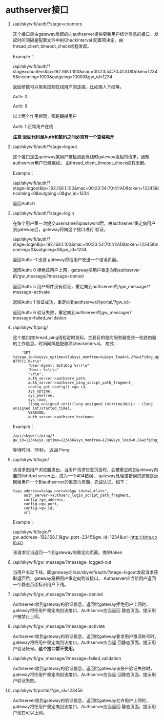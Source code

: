 # authserver接口

1. /api/skywifi/auth/?stage=counters
   
   这个接口是由gateway发起的向authserver提供更新用户统计信息的接口，发起时间间隔是配置文件中的CheckInterval
   配置项决定。由thread_client_timeout_check线程发起。
   
   Example：
   
   /api/skywifi/auth/?stage=counters&ip=192.168.1.100&mac=00:23:54:70:41:AD&token=12345&incoming=1000&outgoing=10000&gw_id=1234
   
   返回参数可以用来控制在线用户的连接，比如踢人下线等。
   
   Auth: 0
   
   Auth: 6
   
   以上两个作用相同，都是踢掉用户
   
   Auth: 1 正常用户在线 

   **注意:返回代码里Auth和数码之间必须有一个空格隔开**

2. /api/skywifi/auth/?stage=logout
   
   这个接口是由gateway某用户被检测到离线时gateway发起的请求，通知authserver用户已经离线。
   由thread_client_timeout_check线程发起。
   
   Example：
   
   /api/skywifi/auth/?stage=logout&ip=192.168.1.100&mac=00:23:54:70:41:AD&token=12345&incoming=0&outgoing=0&gw_id=1234

   返回Auth:0

3. /api/skywifi/auth/?stage=login
   
   在每个用户第一次提交username和password后，由authserver重定向用户到gateway后，gateway将向这个接口进行
   验证。
   
   /api/skywifi/auth/?stage=login&ip=192.168.1.100&mac=00:23:54:70:41:AD&token=12345&incoming=0&outgoing=0&gw_id=1234

   返回Auth: -1 出错 gateway将给用户发送一个错误页面。
   
   返回Auth: 0 拒绝该用户上网，gateway把用户重定向到authserver的/gw_message/?message=denied
   
   返回Auth: 5 用户邮件没有验证，重定向到authserver的/gw_message/?message=activate
   
   返回Auth: 1 验证成功，重定向到authserver的portal/?gw_id=
   
   返回Auth: 6 验证失败，重定向到authserver的gw_message/?message=failed_validation

3. /api/skywifi/ping/
   
   这个接口由thread_ping线程定时发起，主要目的是向服务器提交一些路由器的工作信息。时间间隔是配置项checkinterval。
   格式：
   
   ```
       "GET %s%sgw_id=%s&sys_uptime=%lu&sys_memfree=%u&sys_load=%.2f&wifidog_uptime=%lu HTTP/1.0\r\n"
          "User-Agent: WiFiDog %s\r\n"
          "Host: %s\r\n"
          "\r\n",
          auth_server->authserv_path,
          auth_server->authserv_ping_script_path_fragment,
          config_get_config()->gw_id,
          sys_uptime,
          sys_memfree,
          sys_load,
          (long unsigned int)((long unsigned int)time(NULL) - (long unsigned int)started_time),
          VERSION,
          auth_server->authserv_hostname
    ```
    Example：
    ```
    /api/skywifi/ping/?gw_id=1234&sys_uptime=123456&sys_memfree=1234&sys_load=0.5&wifidog_uptime=1234
    ```
    等待时间，30秒。
    返回 Pong

4. /api/skywifi/login/
   
   该请求由用户浏览器发出，当用户请求任意页面时，会被重定向到gateway内置的libhttpd server上，成为一个404错误，
   gateway处理该错误的逻辑是返回给用户一个到authserver的重定向页面，完成认证。如下：

       %sgw_address=%s&gw_port=%d&gw_id=%s&url=%s",
            auth_server->authserv_login_script_path_fragment,
            config->gw_address,
            config->gw_port, 
            config->gw_id,
            url

   Example：
   
   /api/skywifi/login/?gw_address=192.168.1.1&gw_port=2345&gw_id=1234&url=http://sina.com.cn

   该请求应当返回一个到gateway的重定向页面。携带token

5. /api/skywifi/gw_message/?message=logged-out

   当用户主动下线，即gateway向/api/skywifi/auth/?stage=logout发起请求获取返回后，gateway将把用户重定向到该接口。
   Authserver应当给用户返回一个静态页面标识用户下线。

6. /api/skywifi/gw_message/?message=denied

   Authserver收到gateway的验证信息，返回给gateway拒绝用户上网时，gateway将把用户重定向到该接口，Authserver应当返回
   静态页面，提示用户被禁止上网。

7. /api/skywifi/gw_message/?message=activate
  
   Authserver收到gateway的验证信息，返回给gateway要求用户激活帐号时，gateway将把用户重定向到该接口，Authserver应当返
   回静态页面，提示用户验证帐号。**这个接口暂不使用。**

8. /api/skywifi/gw_message/?message=failed_validation

   Authserver收到gateway的验证信息，返回给gateway该账户验证失败时，gateway将把用户重定向到该接口，Authserver应当返
   回静态页面，提示用户验证失败。

9. /api/skywifi/portal/?gw_id=123456

   Authserver收到gateway的验证信息，返回给gateway允许用户上网时，gateway将把用户重定向到该接口，Authserver应当返回
   静态页面，提示用户现在可以上网。
